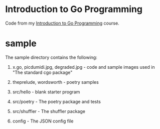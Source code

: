 Introduction to Go Programming
==============================

Code from my [Introduction to Go
Programming](http://shop.oreilly.com/product/0636920035305.do) course.

sample
======

The sample directory contains the following:

1. x.go, picdumidi.jpg, degraded.jpg - code and sample images used in "The
standard cgo package"

2. theprelude, wordsworth - poetry samples

3. src/hello - blank starter program

4. src/poetry - The poetry package and tests

5. src/shuffler - The shuffler package

6. config - The JSON config file
